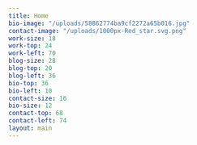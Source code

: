 ```yaml
---
title: Home
bio-image: "/uploads/58862774ba9cf2272a65b016.jpg"
contact-image: "/uploads/1000px-Red_star.svg.png"
work-size: 18
work-top: 24
work-left: 70
blog-size: 28
blog-top: 20
blog-left: 36
bio-top: 36
bio-left: 10
contact-size: 16
bio-size: 12
contact-top: 68
contact-left: 74
layout: main
---
```


